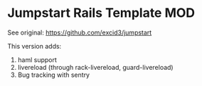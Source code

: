 # Jumpstart Rails Template MOD

See original: https://github.com/excid3/jumpstart

This version adds:

1. haml support
2. livereload (through rack-livereload, guard-livereload)
3. Bug tracking with sentry

